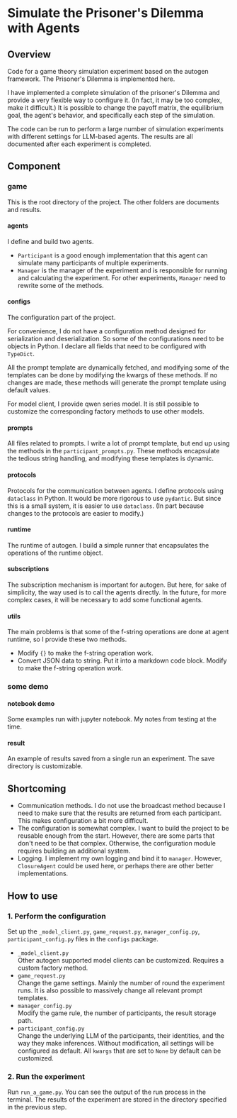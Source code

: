 # Simulate the Prisoner's Dilemma with Agents

## Overview
Code for a game theory simulation experiment based on the autogen framework. The Prisoner's Dilemma is implemented here.

I have implemented a complete simulation of the prisoner's Dilemma and provide a very flexible way to configure it. (In fact, it may be too complex, make it difficult.) It is possible to change the payoff matrix, the equilibrium goal, the agent's behavior, and specifically each step of the simulation.

The code can be run to perform a large number of simulation experiments with different settings for LLM-based agents. The results are all documented after each experiment is completed.

## Component
### game
This is the root directory of the project. The other folders are documents and results.
#### agents
I define and build two agents. 
- `Participant` is a good enough implementation that this agent can simulate many participants of multiple experiments.
- `Manager` is the manager of the experiment and is responsible for running and calculating the experiment. For other experiments, `Manager` need to rewrite some of the methods.
#### configs
The configuration part of the project. 

For convenience, I do not have a configuration method designed for serialization and deserialization. So some of the configurations need to be objects in Python. I declare all fields that need to be configured with `TypeDict`. 

All the prompt template are dynamically fetched, and modifying some of the templates can be done by modifying the kwargs of these methods. If no changes are made, these methods will generate the prompt template using default values.

For model client, I provide qwen series model. It is still possible to customize the corresponding factory methods to use other models.
#### prompts
All files related to prompts. I write a lot of prompt template, but end up using the methods in the `participant_prompts.py`. These methods encapsulate the tedious string handling, and modifying these templates is dynamic.
#### protocols
Protocols for the communication between agents. I define protocols using `dataclass` in Python. It would be more rigorous to use `pydantic`. But since this is a small system, it is easier to use `dataclass`. (In part because changes to the protocols are easier to modify.)
#### runtime
The runtime of autogen. I build a simple runner that encapsulates the operations of the runtime object.
#### subscriptions
The subscription mechanism is important for autogen. But here, for sake of simplicity, the way used is to call the agents directly. In the future, for more complex cases, it will be necessary to add some functional agents.
#### utils
The main problems is that some of the f-string operations are done at agent runtime, so I provide these two methods.
- Modify `{}` to make the f-string operation work.
- Convert JSON data to string. Put it into a markdown code block. Modify to make the f-string operation work.
### some demo
#### notebook demo
Some examples run with jupyter notebook. My notes from testing at the time.
#### result
An example of results saved from a single run an experiment. The save directory is customizable.

## Shortcoming
- Communication methods. I do not use the broadcast method because I need to make sure that the results are returned from each participant. This makes configuration a bit more difficult.
- The configuration is somewhat complex. I want to build the project to be reusable enough from the start. However, there are some parts that don't need to be that complex. Otherwise, the configuration module requires building an additional system.
- Logging. I implement my own logging and bind it to `manager`. However, `ClosureAgent` could be used here, or perhaps there are other better implementations.

## How to use
### 1. Perform the configuration
Set up the `_model_client.py`, `game_request.py`, `manager_config.py`, `participant_config.py` files in the `configs` package.
- `_model_client.py`  
  Other autogen supported model clients can be customized. Requires a custom factory method.
- `game_request.py`  
  Change the game settings. Mainly the number of round the experiment runs. It is also possible to massively change all relevant prompt templates.
- `manager_config.py`  
  Modify the game rule, the number of participants, the result storage path.
- `participant_config.py`  
  Change the underlying LLM of the participants, their identities, and the way they make inferences. 
Without modification, all settings will be configured as default. All `kwargs` that are set to `None` by default can be customized.
### 2. Run the experiment
Run `run_a_game.py`. You can see the output of the run process in the terminal. The results of the experiment are stored in the directory specified in the previous step.

## 

